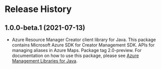 # Release History

## 1.0.0-beta.1 (2021-07-13)

- Azure Resource Manager Creator client library for Java. This package contains Microsoft Azure SDK for Creator Management SDK. APIs for managing aliases in Azure Maps. Package tag 2.0-preview. For documentation on how to use this package, please see [Azure Management Libraries for Java](https://aka.ms/azsdk/java/mgmt).
